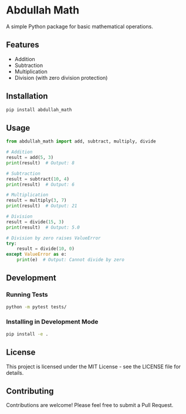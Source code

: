 # Abdullah Math

A simple Python package for basic mathematical operations.

## Features

- Addition
- Subtraction
- Multiplication
- Division (with zero division protection)

## Installation

```bash
pip install abdullah_math
```

## Usage

```python
from abdullah_math import add, subtract, multiply, divide

# Addition
result = add(5, 3)
print(result)  # Output: 8

# Subtraction
result = subtract(10, 4)
print(result)  # Output: 6

# Multiplication
result = multiply(3, 7)
print(result)  # Output: 21

# Division
result = divide(15, 3)
print(result)  # Output: 5.0

# Division by zero raises ValueError
try:
    result = divide(10, 0)
except ValueError as e:
    print(e)  # Output: Cannot divide by zero
```

## Development

### Running Tests

```bash
python -m pytest tests/
```

### Installing in Development Mode

```bash
pip install -e .
```

## License

This project is licensed under the MIT License - see the LICENSE file for details.

## Contributing

Contributions are welcome! Please feel free to submit a Pull Request.
